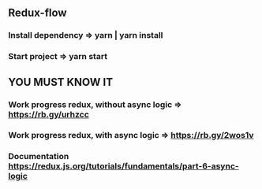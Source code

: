 ## Redux-flow

### Install dependency => yarn | yarn install
### Start project => yarn start

## YOU MUST KNOW IT
### Work progress redux, without async logic => https://rb.gy/urhzcc
### Work progress redux, with async logic => https://rb.gy/2wos1v
### Documentation https://redux.js.org/tutorials/fundamentals/part-6-async-logic
